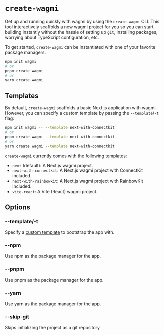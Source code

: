 # `create-wagmi`

Get up and running quickly with wagmi by using the `create-wagmi` CLI. This tool interactively scaffolds a new wagmi project for you so you can start building instantly without the hassle of setting up `git`, installing packages, worrying about TypeScript configuration, etc.

To get started, `create-wagmi` can be instantiated with one of your favorite package managers:

```bash
npm init wagmi
# or
pnpm create wagmi
# or
yarn create wagmi
```

## Templates

By default, `create-wagmi` scaffolds a basic Next.js application with wagmi. However, you can specify a custom template by passing the `--template`/`-t` flag:

```bash
npm init wagmi -- --template next-with-connectkit
# or
pnpm create wagmi --template next-with-connectkit
# or
yarn create wagmi --template next-with-connectkit
```

`create-wagmi` currently comes with the following templates:

- `next` (default): A Next.js wagmi project.
- `next-with-connectkit`: A Next.js wagmi project with ConnectKit included.
- `next-with-rainbowkit`: A Next.js wagmi project with RainbowKit included.
- `vite-react`: A Vite (React) wagmi project.

## Options

### --template/-t

Specify a [custom template](#templates) to bootstrap the app with.

### --npm

Use npm as the package manager for the app.

### --pnpm

Use pnpm as the package manager for the app.

### --yarn

Use yarn as the package manager for the app.

### --skip-git

Skips initializing the project as a git repository
